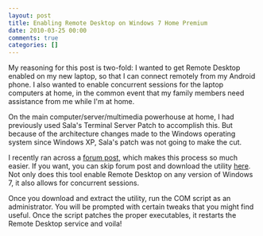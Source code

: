 ```yaml
---
layout: post
title: Enabling Remote Desktop on Windows 7 Home Premium
date: 2010-03-25 00:00
comments: true
categories: []
---
```

<p>My reasoning for this post is two-fold: I wanted to get Remote Desktop enabled on my new laptop, so that I can connect remotely from my Android phone. I also wanted to enable concurrent sessions for the laptop computers at home, in the common event that my family members need assistance from me while I'm at home.</p>

<p>On the main computer/server/multimedia powerhouse at home, I had previously used Sala's Terminal Server Patch to accomplish this. But because of the architecture changes made to the Windows operating system since Windows XP, Sala's patch was not going to make the cut.</p>

<p>I recently ran across a <a href="http://thegreenbutton.com/forums/t/79427.aspx?PageIndex=1" target="_blank">forum post</a>, which makes this process so much easier. If you want, you can skip forum post and download the utility <a href="http://www.mediafire.com/file/hzz2l5mznzm/Concurrent_RDP_Win7_RTM_patcher_v1.1.zip" target="_blank">here</a>. Not only does this tool enable Remote Desktop on any version of Windows 7, it also allows for concurrent sessions.</p>

<p>Once you download and extract the utility, run the COM script as an administrator. You will be prompted with certain tweaks that you might find useful. Once the script patches the proper executables, it restarts the Remote Desktop service and voila!</p>
